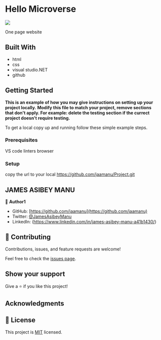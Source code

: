 # Hello Microverse
![](https://img.shields.io/badge/Microverse-blueviolet)



One page website


## Built With

- html 
- css
- visual studio.NET
- github




## Getting Started

**This is an example of how you may give instructions on setting up your project locally.**
**Modify this file to match your project, remove sections that don't apply. For example: delete the testing section if the currect project doesn't require testing.**


To get a local copy up and running follow these simple example steps.


### Prerequisites
VS code
linters
browser

### Setup
copy the url to your local https://github.com/jaamanu/Project.git

## JAMES ASIBEY MANU

👤 **Author1**

- GitHub: [https://github.com/jaamanu](https://github.com/jaamanu)
- Twitter: [@JamesAsibeyManu](https://twitter.com/JamesAsibeyManu)
- LinkedIn: (https://www.linkedin.com/in/james-asibey-manu-a41b1430/)


## 🤝 Contributing

Contributions, issues, and feature requests are welcome!

Feel free to check the [issues page](../../issues/).

## Show your support

Give a ⭐️ if you like this project!

## Acknowledgments


## 📝 License

This project is [MIT](./LICENSE) licensed.

